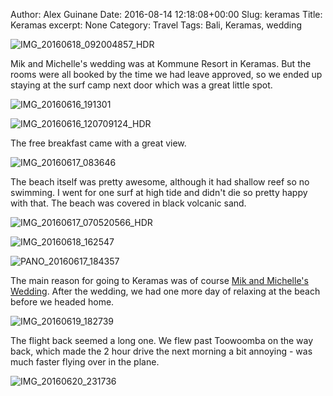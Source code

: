 Author: Alex Guinane
Date: 2016-08-14 12:18:08+00:00
Slug: keramas
Title: Keramas
excerpt: None
Category: Travel
Tags: Bali, Keramas, wedding

![IMG_20160618_092004857_HDR](/images/2016/2016-08-14-keramas/img_20160618_092004857_hdr.jpg)

Mik and Michelle's wedding was at Kommune Resort in Keramas. But the rooms were all booked by the time we had leave approved, so we ended up staying at the surf camp next door which was a great little spot.

![IMG_20160616_191301](/images/2016/2016-08-14-keramas/img_20160616_191301.jpg)

![IMG_20160616_120709124_HDR](/images/2016/2016-08-14-keramas/img_20160616_120709124_hdr.jpg)

The free breakfast came with a great view.

![IMG_20160617_083646](/images/2016/2016-08-14-keramas/img_20160617_083646.jpg)

The beach itself was pretty awesome, although it had shallow reef so no swimming. I went for one surf at high tide and didn't die so pretty happy with that. The beach was covered in black volcanic sand.

![IMG_20160617_070520566_HDR](/images/2016/2016-08-14-keramas/img_20160617_070520566_hdr.jpg)

![IMG_20160618_162547](/images/2016/2016-08-14-keramas/img_20160618_162547.jpg)

![PANO_20160617_184357](/images/2016/2016-08-14-keramas/pano_20160617_184357.jpg)

The main reason for going to Keramas was of course [Mik and Michelle's Wedding](https://alexguinane.wordpress.com/2016/12/26/mik-and-michelles-wedding/). After the wedding, we had one more day of relaxing at the beach before we headed home.

![IMG_20160619_182739](/images/2016/2016-08-14-keramas/img_20160619_182739.jpg)

The flight back seemed a long one. We flew past Toowoomba on the way back, which made the 2 hour drive the next morning a bit annoying - was much faster flying over in the plane.

![IMG_20160620_231736](/images/2016/2016-08-14-keramas/img_20160620_231736.jpg)
